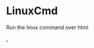 # LinuxCmd
Run the linux command over html

[.](https://kallakruparaju.medium.com/creating-a-webapp-to-run-linux-commands-and-display-the-output-of-the-command-will-display-within-591b34f208ee)
